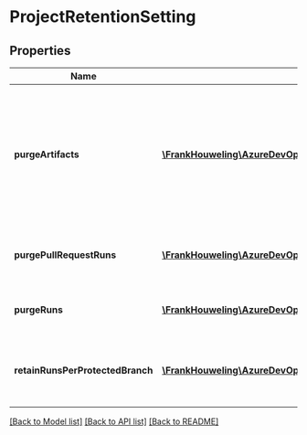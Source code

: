 # ProjectRetentionSetting

## Properties
Name | Type | Description | Notes
------------ | ------------- | ------------- | -------------
**purgeArtifacts** | [**\FrankHouweling\AzureDevOpsClient\Build\Model\RetentionSetting**](RetentionSetting.md) | The rules for artifact retention. Artifacts can not live longer than a run, so will be overridden by a shorter run purge setting. | [optional] 
**purgePullRequestRuns** | [**\FrankHouweling\AzureDevOpsClient\Build\Model\RetentionSetting**](RetentionSetting.md) | The rules for pull request pipeline run retention. | [optional] 
**purgeRuns** | [**\FrankHouweling\AzureDevOpsClient\Build\Model\RetentionSetting**](RetentionSetting.md) | The rules for pipeline run retention. | [optional] 
**retainRunsPerProtectedBranch** | [**\FrankHouweling\AzureDevOpsClient\Build\Model\RetentionSetting**](RetentionSetting.md) | The rules for retaining runs per protected branch. | [optional] 

[[Back to Model list]](../README.md#documentation-for-models) [[Back to API list]](../README.md#documentation-for-api-endpoints) [[Back to README]](../README.md)


